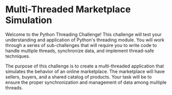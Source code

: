 # Multi-Threaded Marketplace Simulation

Welcome to the Python Threading Challenge! This challenge will test your understanding and application of Python's threading module. You will work through a series of sub-challenges that will require you to write code to handle multiple threads, synchronize data, and implement thread-safe techniques.

The purpose of this challenge is to create a multi-threaded application that simulates the behavior of an online marketplace. The marketplace will have sellers, buyers, and a shared catalog of products. Your task will be to ensure the proper synchronization and management of data among multiple threads.

